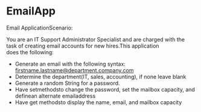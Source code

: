 # EmailApp

Email ApplicationScenario: 

You are an IT Support Administrator Specialist and are charged with the task of creating email accounts for new hires.This application  
does the following:
- Generate an email with the following syntax: firstname.lastname@department.company.com
- Determine the department(IT, sales, accounting), if none leave blank
- Generate a random String for a password.
- Have setmethodsto change the password, set the mailbox capacity, and definean alternate emailaddress
- Have get methodsto display the name, email, and mailbox capacity
